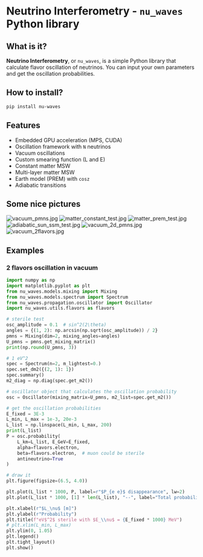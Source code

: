 # Neutrino Interferometry - `nu_waves` Python library

## What is it?

**Neutrino Interferometry**, or `nu_waves`, is a simple Python library
that calculate flavor oscillation of neutrinos.
You can input your own parameters and get the oscillation probabilities.


## How to install?

```bash
pip install nu-waves
```


## Features

- Embedded GPU acceleration (MPS, CUDA)
- Oscillation framework with `N` neutrinos
- Vacuum oscillations
- Custom smearing function (L and E)
- Constant matter MSW
- Multi-layer matter MSW
- Earth model (PREM) with `cosz`
- Adiabatic transitions

## Some nice pictures

![vacuum_pmns.jpg](figures/vacuum_pmns.jpg)
![matter_constant_test.jpg](figures/matter_constant_test.jpg)
![matter_prem_test.jpg](figures/matter_prem_test.jpg)
![adiabatic_sun_ssm_test.jpg](figures/adiabatic_sun_ssm_test.jpg)
![vacuum_2d_pmns.jpg](figures/vacuum_2d_pmns.jpg)
![vacuum_2flavors.jpg](figures/vacuum_2flavors.jpg)

## Examples

### 2 flavors oscillation in vacuum

```python
import numpy as np
import matplotlib.pyplot as plt
from nu_waves.models.mixing import Mixing
from nu_waves.models.spectrum import Spectrum
from nu_waves.propagation.oscillator import Oscillator
import nu_waves.utils.flavors as flavors

# sterile test
osc_amplitude = 0.1  # sin^2(2\theta)
angles = {(1, 2): np.arcsin(np.sqrt(osc_amplitude)) / 2}
pmns = Mixing(dim=2, mixing_angles=angles)
U_pmns = pmns.get_mixing_matrix()
print(np.round(U_pmns, 3))

# 1 eV^2
spec = Spectrum(n=2, m_lightest=0.)
spec.set_dm2({(2, 1): 1})
spec.summary()
m2_diag = np.diag(spec.get_m2())

# oscillator object that calculates the oscillation probability
osc = Oscillator(mixing_matrix=U_pmns, m2_list=spec.get_m2())

# get the oscillation probabilities
E_fixed = 3E-3
L_min, L_max = 1e-3, 20e-3
L_list = np.linspace(L_min, L_max, 200)
print(L_list)
P = osc.probability(
    L_km=L_list, E_GeV=E_fixed,
    alpha=flavors.electron,
    beta=flavors.electron,  # muon could be sterile
    antineutrino=True
)

# draw it
plt.figure(figsize=(6.5, 4.0))

plt.plot(L_list * 1000, P, label=r"$P_{e e}$ disappearance", lw=2)
plt.plot(L_list * 1000, [1] * len(L_list), "--", label="Total probability", lw=1.5)

plt.xlabel(r"$L_\nu$ [m]")
plt.ylabel(r"Probability")
plt.title(f"eV$^2$ sterile with $E_\\nu$ = {E_fixed * 1000} MeV")
# plt.xlim(L_min, L_max)
plt.ylim(0, 1.05)
plt.legend()
plt.tight_layout()
plt.show()
```


